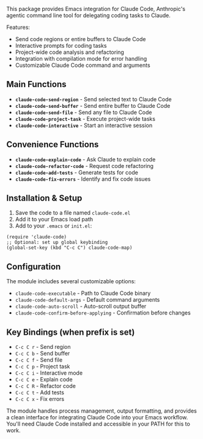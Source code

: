 This package provides Emacs integration for Claude Code, Anthropic's
agentic command line tool for delegating coding tasks to Claude.

Features:
- Send code regions or entire buffers to Claude Code
- Interactive prompts for coding tasks
- Project-wide code analysis and refactoring
- Integration with compilation mode for error handling
- Customizable Claude Code command and arguments

## Main Functions

- **`claude-code-send-region`** - Send selected text to Claude Code
- **`claude-code-send-buffer`** - Send entire buffer to Claude Code
- **`claude-code-send-file`** - Send any file to Claude Code
- **`claude-code-project-task`** - Execute project-wide tasks
- **`claude-code-interactive`** - Start an interactive session

## Convenience Functions

- **`claude-code-explain-code`** - Ask Claude to explain code
- **`claude-code-refactor-code`** - Request code refactoring
- **`claude-code-add-tests`** - Generate tests for code
- **`claude-code-fix-errors`** - Identify and fix code issues

## Installation & Setup

1. Save the code to a file named `claude-code.el`
2. Add it to your Emacs load path
3. Add to your `.emacs` or `init.el`:

```elisp
(require 'claude-code)
;; Optional: set up global keybinding
(global-set-key (kbd "C-c C") claude-code-map)
```

## Configuration

The module includes several customizable options:
- `claude-code-executable` - Path to Claude Code binary
- `claude-code-default-args` - Default command arguments
- `claude-code-auto-scroll` - Auto-scroll output buffer
- `claude-code-confirm-before-applying` - Confirmation before changes

## Key Bindings (when prefix is set)

- `C-c C r` - Send region
- `C-c C b` - Send buffer  
- `C-c C f` - Send file
- `C-c C p` - Project task
- `C-c C i` - Interactive mode
- `C-c C e` - Explain code
- `C-c C R` - Refactor code
- `C-c C t` - Add tests
- `C-c C x` - Fix errors

The module handles process management, output formatting, and provides a clean interface for integrating Claude Code into your Emacs workflow. You'll need Claude Code installed and accessible in your PATH for this to work.
